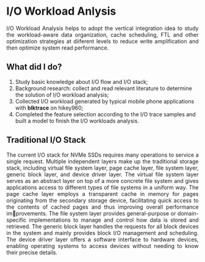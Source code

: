 # I/O Workload Anlysis

<p align = "justify">
I/O Workload Analysis helps to adopt the vertical integration idea to study the workload-aware data organization, cache scheduling, FTL and other optimization strategies at diiferent levels to reduce write amplification and then optimize system read performance.
</p>

## What did I do?

1. Study basic knowledge about I/O flow and I/O stack;
2. Background research: collect and read relevant literature to determine the solution of I/O workload analysis;
3. Collected I/O workload generated by typical mobile phone applications with **blktrace** on hikey960;
4. Completed the feature selection according to the I/O trace samples and built a model to finish the I/O workloads analysis.

## Traditional I/O Stack

<p align = "justify">
The current I/O stack for NVMe SSDs requires many operations to service a single request. Multiple independent layers make up the traditional storage stack, including virtual file system layer, page cache layer, file system layer, generic block layer, and device driver layer. The virtual file system layer serves as an abstract layer on top of a more concrete file system and gives applications access to different types of file systems in a uniform way. The page cache layer employs a transparent cache in memory for pages originating from the secondary storage device, facilitating quick access to the contents of cached pages and thus improving overall performance improvements. The file system layer provides general-purpose or domain-specific implementations to manage and control how data is stored and retrieved. The generic block layer handles the requests for all block devices in the system and mainly provides block I/O management and scheduling. The device driver layer offers a software interface to hardware devices, enabling operating systems to access devices without needing to know their precise details.
</p>

